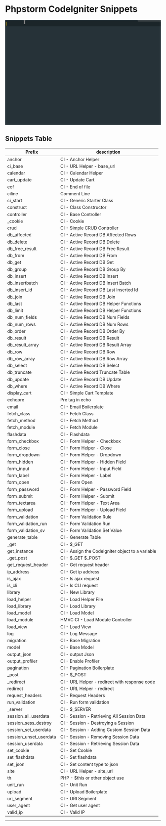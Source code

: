 
# Phpstorm CodeIgniter Snippets
![](images/codeigniter-snippets.gif)

## Snippets Table
|Prefix|description|
|--------|-----------|
|anchor | CI - Anchor Helper|
|ci_base | CI - URL Helper - base_url|
|calendar | CI - Calendar Helper|
|cart_update | CI - Update Cart|
|eof | CI - End of file|
|ciline | Comment Line|
|ci_start | CI - Generic Starter Class|
|construct | CI - Class Constructor|
|controller | CI - Base Controller|
|_cookie | CI - Cookie|
|crud | CI - Simple CRUD Controller|
|db_affected | CI - Active Record DB Affected Rows|
|db_delete | CI - Active Record DB Delete|
|db_free_result | CI - Active Record DB Free Result|
|db_from | CI - Active Record DB From|
|db_get | CI - Active Record DB Get|
|db_group | CI - Active Record DB Group By|
|db_insert | CI - Active Record DB Insert|
|db_insertbatch | CI - Active Record DB Insert Batch|
|db_insert_id | CI - Active Record DB Last Inserted Id|
|db_join | CI - Active Record DB Join|
|db_last | CI - Active Record DB Helper Functions|
|db_limit |CI - Active Record DB Helper Functions|
|db_num_fields | CI - Active Record DB Num Fields|
|db_num_rows | CI - Active Record DB Num Rows|
|db_order | CI - Active Record DB Order By|
|db_result | CI - Active Record DB Result|
|db_result_array | CI - Active Record DB Result Array|
|db_row | CI - Active Record DB Row|
|db_row_array | CI - Active Record DB Row Array|
|db_select | CI - Active Record DB Select|
|db_truncate | CI - Active Record Truncate Table|
|db_update | CI - Active Record DB Update|
|db_where | CI - Active Record DB Where|
|display_cart | CI - Simple Cart Template|
|echopre | Pre tag in echo|
|email | CI - Email Boilerplate|
|fetch_class | CI - Fetch Class|
|fetch_method | CI - Fetch Method|
|fetch_module | CI - Fetch Module|
|flashdata | CI - Flashdata|
|form_checkbox | CI - Form Helper - Checkbox|
|form_close | CI - Form Helper - Close|
|form_dropdown | CI - Form Helper - Dropdown|
|form_hidden | CI - Form Helper - Hidden Field|
|form_input | CI - Form Helper - Input Field|
|form_label | CI - Form Helper - Label|
|form_open | CI - Form Open|
|form_password | CI - Form Helper - Password Field|
|form_submit | CI - Form Helper - Submit|
|form_textarea | CI - Form Helper - Text Area|
|form_upload | CI - Form Helper - Upload Field|
|form_validation | CI - Form Validation Rule|
|form_validation_run | CI - Form Validation Run|
|form_validation_sv | CI - Form Validation Set Value|
|generate_table | CI - Generate Table|
|_get | CI - $_GET|
|get_instance | CI - Assign the CodeIgniter object to a variable|
|_get_post | CI - $_GET  $_POST|
|get_request_header | CI - Get request header|
|ip_address | CI - Get ip address|
|is_ajax | CI - Is ajax request|
|is_cli | CI - Is CLI request|
|library | CI - New Library|
|load_helper | CI - Load Helper File|
|load_library | CI - Load Library|
|load_model | CI - Load Model|
|load_module | HMVC CI - Load Module Controller|
|load_view | CI - Load View|
|log | CI - Log Message|
|migration | CI - Base Migration|
|model | CI - Base Model|
|output_json | CI - output Json|
|output_profiler | CI - Enable Profiler|
|pagination | CI - Pagination Boilerplate|
|_post | CI - $_POST|
|_redirect | CI - URL Helper - redirect with response code|
|redirect | CI - URL Helper - redirect|
|request_headers | CI - Request Headers|
|run_validation | CI - Run form validation|
|_server | CI - $_SERVER|
|session_all_userdata | CI - Session - Retrieving All Session Data|
|session_sess_destroy | CI - Session - Destroying a Session|
|session_set_userdata | CI - Session - Adding Custom Session Data|
|session_unset_userdata | CI - Session - Removing Session Data|
|session_userdata | CI - Session - Retrieving Session Data|
|set_cookie | CI - Set Cookie|
|set_flashdata | CI - Set flashdata|
|set_json | CI - Set content type to json|
|site | CI - URL Helper - site_url|
|th | PHP - $this or other object use|
|unit_run | CI - Unit Run|
|upload | CI - Upload Boilerplate|
|uri_segment | CI - URI Segment|
|user_agent | CI - Get user agent|
|valid_ip | CI - Valid IP|





-----------------------------------------------------------------------------------------------------------
